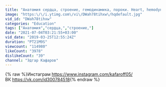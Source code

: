 ```yaml
---
title: "Анатомия сердца, строение, гемодинамика, пороки. Heart, hemodynamics, defects."
image: "https:\/\/i.ytimg.com\/vi\/DWah78tihxw\/hqdefault.jpg"
vid_id: "DWah78tihxw"
categories: "Education"
tags: ["Анатомия","сердца,","строение,"]
date: "2021-07-04T03:21:55+03:00"
vid_date: "2019-03-25T12:55:24Z"
duration: "PT21M9S"
viewcount: "114980"
likeCount: "3978"
dislikeCount: "39"
channel: "Эдгар Кафаров"
---
```

{% raw %}Инстаграм <a rel="nofollow" target="blank" href="https://www.instagram.com/kafaroff05/">https://www.instagram.com/kafaroff05/</a><br />ВК <a rel="nofollow" target="blank" href="https://vk.com/id300784518">https://vk.com/id300784518</a>{% endraw %}
